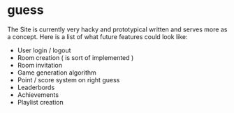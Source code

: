 # guess

The Site is currently very hacky and prototypical written and serves more as a concept. 
Here is a list of what future features could look like:
- User login / logout
- Room creation ( is sort of implemented )
- Room invitation
- Game generation algorithm
- Point / score system on right guess
- Leaderbords
- Achievements
- Playlist creation

